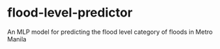 # flood-level-predictor
An MLP model for predicting the flood level category of floods in Metro Manila
